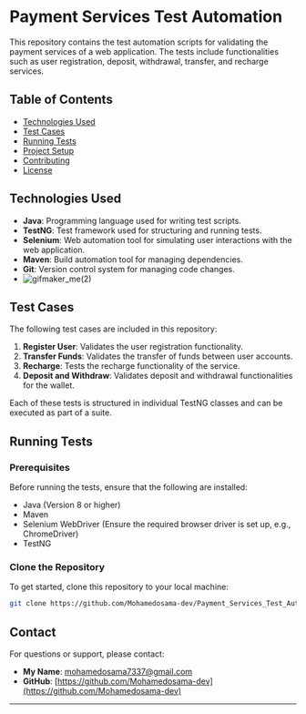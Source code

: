 # Payment Services Test Automation

This repository contains the test automation scripts for validating the payment services of a web application. The tests include functionalities such as user registration, deposit, withdrawal, transfer, and recharge services.

## Table of Contents
- [Technologies Used](#technologies-used)
- [Test Cases](#test-cases)
- [Running Tests](#running-tests)
- [Project Setup](#project-setup)
- [Contributing](#contributing)
- [License](#license)

## Technologies Used
- **Java**: Programming language used for writing test scripts.
- **TestNG**: Test framework used for structuring and running tests.
- **Selenium**: Web automation tool for simulating user interactions with the web application.
- **Maven**: Build automation tool for managing dependencies.
- **Git**: Version control system for managing code changes.
- ![gifmaker_me(2)](https://github.com/user-attachments/assets/e8e95a04-ffa3-47f0-9fbc-d8b945bcdb22)


## Test Cases
The following test cases are included in this repository:

1. **Register User**: Validates the user registration functionality.
2. **Transfer Funds**: Validates the transfer of funds between user accounts.
3. **Recharge**: Tests the recharge functionality of the service.
4. **Deposit and Withdraw**: Validates deposit and withdrawal functionalities for the wallet.

Each of these tests is structured in individual TestNG classes and can be executed as part of a suite.

## Running Tests

### Prerequisites
Before running the tests, ensure that the following are installed:
- Java (Version 8 or higher)
- Maven
- Selenium WebDriver (Ensure the required browser driver is set up, e.g., ChromeDriver)
- TestNG

### Clone the Repository
To get started, clone this repository to your local machine:
```bash
git clone https://github.com/Mohamedosama-dev/Payment_Services_Test_Automation.git

 ```

## Contact

For questions or support, please contact:

- **My Name**: [mohamedosama7337@gmail.com](mailto:mohamedosama7337@gmail.com)
- **GitHub**: [https://github.com/Mohamedosama-dev](https://github.com/Mohamedosama-dev)

---

